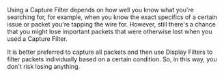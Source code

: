 
Using a Capture Filter depends on how well you know what you're searching for, for example, when you know the exact specifics of a certain issue or packet you're tapping the wire for.
However, still there's a chance that you might lose important packets that were otherwise lost when you used a Capture Filter.

It is better preferred to capture all packets and then use Display Filters to filter packets individually based on a certain condition. So, in this way, you don't risk losing anything.